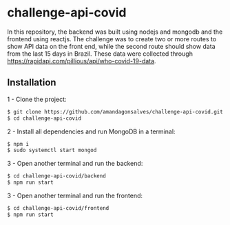 # challenge-api-covid

In this repository, the backend was built using nodejs and mongodb and the frontend using reactjs. The challenge was to create two or more routes to show API data on the front end, while the second route should show data from the last 15 days in Brazil. These data were collected through https://rapidapi.com/pillious/api/who-covid-19-data.

## Installation

1 - Clone the project:

```bash
$ git clone https://github.com/amandagonsalves/challenge-api-covid.git challenge-api-covid
$ cd challenge-api-covid
```

2 - Install all dependencies and run MongoDB in a terminal:

```bash
$ npm i
$ sudo systemctl start mongod
```

3 - Open another terminal and run the backend:

```bash
$ cd challenge-api-covid/backend
$ npm run start
```

3 - Open another terminal and run the frontend:

```bash
$ cd challenge-api-covid/frontend
$ npm run start
```